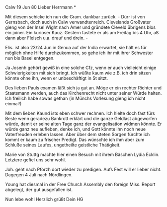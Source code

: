  Calw 19 Jun 80
Lieber Herrmann <Mogl>*

Mit diesem schicke ich nun die Gram. dankbar zurück. - Dürr ist von Gernsbach, doch auch in Calw verwandtenreich. Clevelands Großvater gieng von der Insel Wight nach Amer und gründete Cleveld übrigens blos ein joiner. Ein kurioser Kauz. Gestern fastete er als am Freitag bis 4 Uhr, aß dann aber Fleisch u.a. drauf und drein. -

Elis. ist also 23/24 Jun in Genua auf der India erwartet, sie hält es für möglich ohne Hilfe durchzukommen, so gehe ich ihr mit ihrer Schwester nun bis Basel entgegen.

Ja Josenh gehört gewiß in eine solche Cfz, wenn er auch vielleicht einige Schwierigkeiten mit sich bringt. Ich wüßte kaum wie z.B. ich drin sitzen könnte ohne ihn, wenn er unbeschäftigt in St sitzt.

Des lieben Pauls examen läßt sich ja gut an. Möge er ein rechter Richter und Staatsmann werden, auch das Kirchenrecht nicht unter seiner Würde halten. Ich freilich habe sowas gethan (in Münchs Vorlesung gieng ich nicht einmal!)

Mit dem lieben Kaund ists eben schwer rechnen. Ich hielte doch fast fürs Beste wenn geradezu Bankrott erklärt und die ganze Geldlast abgeworfen würde, damit er seine alten Tage ganz der evangelisation widmen könnte. Er würde ganz neu aufleben, denke ich, und Gott könnte ihn noch neue Vaterfreuden erleben lassen. Aber über dem steten Sorgen fürchte ich kommt er kaum zu frischer Predigt. Das wünschte ich ihm aber zum Schluße seines Laufes, ungetheilte geistliche Thätigkeit.

Marie von Stuttg machte hier einen Besuch mit ihrem Bäschen Lydia Ecklin. Letztere gefiel uns sehr wohl.

Joh. geht nach Pforzh dort wieder zu predigen. Aufs Fest will er lieber nicht. Dagegen 4 Juli nach Nördlingen.

Young hat diesmal in der Free Church Assembly den foreign Miss. Report abgelegt, der gut ausgefallen ist.

 Nun lebe wohl Herzlich grüßt
 Dein HG
